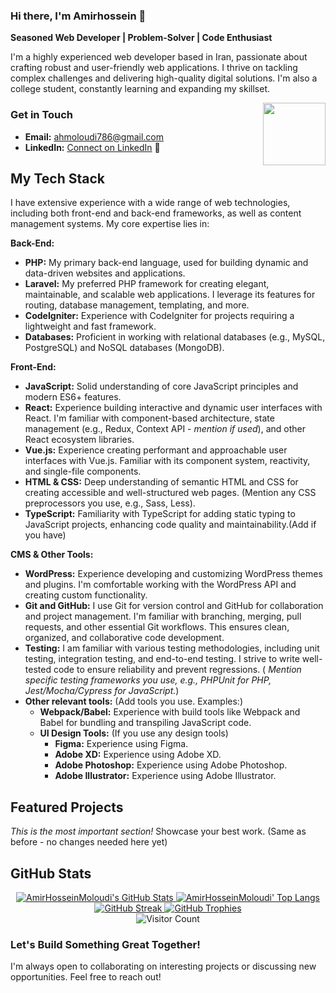 ### Hi there, I'm Amirhossein 👋

**Seasoned Web Developer | Problem-Solver | Code Enthusiast**

I'm a highly experienced web developer based in Iran, passionate about crafting robust and user-friendly web applications. I thrive on tackling complex challenges and delivering high-quality digital solutions. I'm also a college student, constantly learning and expanding my skillset.

<img src="https://c.tenor.com/5SWZs0T-tuAAAAAC/thumbs-up-kid.gif" align="right" width="100" />

### Get in Touch

*   **Email:** [ahmoloudi786@gmail.com](mailto:ahmoloudi786@gmail.com)
*   **LinkedIn:** [Connect on LinkedIn](https://www.linkedin.com/in/platform-developer-947aa31ba/) &#x1F517;

## My Tech Stack

I have extensive experience with a wide range of web technologies, including both front-end and back-end frameworks, as well as content management systems. My core expertise lies in:

**Back-End:**

*   **PHP:** My primary back-end language, used for building dynamic and data-driven websites and applications.
*   **Laravel:** My preferred PHP framework for creating elegant, maintainable, and scalable web applications. I leverage its features for routing, database management, templating, and more.
*   **CodeIgniter:** Experience with CodeIgniter for projects requiring a lightweight and fast framework.
*   **Databases:** Proficient in working with relational databases (e.g., MySQL, PostgreSQL) and NoSQL databases (MongoDB).

**Front-End:**

*   **JavaScript:** Solid understanding of core JavaScript principles and modern ES6+ features.
*   **React:** Experience building interactive and dynamic user interfaces with React. I'm familiar with component-based architecture, state management (e.g., Redux, Context API - *mention if used*), and other React ecosystem libraries.
*   **Vue.js:** Experience creating performant and approachable user interfaces with Vue.js. Familiar with its component system, reactivity, and single-file components.
*   **HTML & CSS:** Deep understanding of semantic HTML and CSS for creating accessible and well-structured web pages.  (Mention any CSS preprocessors you use, e.g., Sass, Less).
*  **TypeScript:** Familiarity with TypeScript for adding static typing to JavaScript projects, enhancing code quality and maintainability.(Add if you have)

**CMS & Other Tools:**

*   **WordPress:** Experience developing and customizing WordPress themes and plugins. I'm comfortable working with the WordPress API and creating custom functionality.
*   **Git and GitHub:** I use Git for version control and GitHub for collaboration and project management. I'm familiar with branching, merging, pull requests, and other essential Git workflows. This ensures clean, organized, and collaborative code development.
*   **Testing:** I am familiar with various testing methodologies, including unit testing, integration testing, and end-to-end testing. I strive to write well-tested code to ensure reliability and prevent regressions. ( *Mention specific testing frameworks you use, e.g., PHPUnit for PHP, Jest/Mocha/Cypress for JavaScript.*)
* **Other relevant tools:** (Add tools you use. Examples:)
    *  **Webpack/Babel:** Experience with build tools like Webpack and Babel for bundling and transpiling JavaScript code.
    * **UI Design Tools:** (If you use any design tools)
       *  **Figma:** Experience using Figma.
       * **Adobe XD:** Experience using Adobe XD.
       * **Adobe Photoshop:** Experience using Adobe Photoshop.
       * **Adobe Illustrator:** Experience using Adobe Illustrator.

## Featured Projects

*This is the most important section!* Showcase your best work.  (Same as before - no changes needed here yet)

## GitHub Stats

<p align="center">
  <!-- Basic Stats -->
  <a href="https://github.com/AmirHosseinMoloudi/AmirHosseinMoloudi">
    <img src="https://github-readme-stats.vercel.app/api?username=AmirHosseinMoloudi&show_icons=true&include_all_commits=true&theme=algolia&count_private=false&line_height=40" alt="AmirHosseinMoloudi's GitHub Stats" />
  </a>
  <a href="https://github.com/AmirHosseinMoloudi/AmirHosseinMoloudi">
    <img src="https://github-readme-stats.vercel.app/api/top-langs/?username=AmirHosseinMoloudi&langs_count=5&theme=algolia" alt="AmirHosseinMoloudi' Top Langs" />
  </a><br/>

  <!-- Streak Stats (Customized) -->
  <a href="https://git.io/streak-stats">
    <img src="https://streak-stats.demolab.com/?user=AmirHosseinMoloudi&theme=algolia&date_format=[Y.]n.j&locale=en" alt="GitHub Streak" />
  </a>
  <!--
    Streak Stats Customization Options:
      theme:  (See list below)
      date_format:  [Y.]n.j  (Compact format)
      locale: en (English - change to 'fa' for Farsi if preferred)
      hide_border: true/false
      background:  (hex color, e.g., 'f2f2f2')
      ... (many other color options - see documentation)
  -->

  <!-- Trophies (Customized) -->
  <a href="https://github.com/ryo-ma/github-profile-trophy">
    <img src="https://github-profile-trophy.vercel.app/?username=AmirHosseinMoloudi&theme=algolia&no-frame=false&no-bg=false&margin-w=4" alt="GitHub Trophies" />
 </a>
    <!--
      Trophy Customization Options:
        theme: (See list below)
        no-frame: false (Set to true to remove frame)
        no-bg: false (Set to true to remove background)
        margin-w: 4 (Horizontal margin)
        column: -1 (Adaptive columns)
        row: (number, default 3)
        title: (Filter by title, e.g., title=Followers)
        rank: (Filter by rank, e.g., rank=S,AAA)
    -->
<br/>
  <!-- Visitor Count -->
  <img src="https://profile-counter.glitch.me/AmirHosseinMoloudi/count.svg" alt="Visitor Count" />
</p>

<!-- Theme List (for easy reference - keep this commented out)
  Available Themes for Streak Stats and Trophies:
    default, dark, radical, merko, gruvbox, tokyonight, onedark, cobalt,
    synthwave, highcontrast, dracula, monokai, chalk, nord, alduin,
    darkhub, juicyfresh, buddhism, oldie, onestar, discord, algolia,
    gitdimmed, matrix, apprentice, dark_dimmed, dark_lover, kimbie_dark
-->

### Let's Build Something Great Together!

I'm always open to collaborating on interesting projects or discussing new opportunities. Feel free to reach out!
